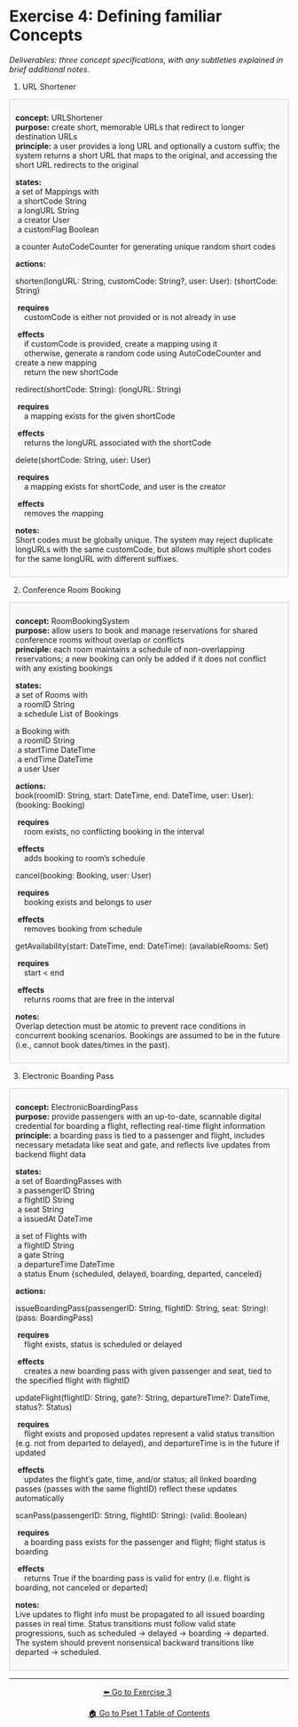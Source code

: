# Exercise 4: Defining familiar Concepts

*Deliverables: three concept specifications, with any subtleties explained in brief additional notes.*

1. URL Shortener

<div style="border: 1px solid #ccc; padding: 10px; background-color: #f9f9f9;">

**concept:** URLShortener  
**purpose:** create short, memorable URLs that redirect to longer destination URLs  
**principle:** a user provides a long URL and optionally a custom suffix; the system returns a short URL that maps to the original, and accessing the short URL redirects to the original

**states:**  
a set of Mappings with  
&nbsp;a shortCode String  
&nbsp;a longURL String  
&nbsp;a creator User  
&nbsp;a customFlag Boolean  

a counter AutoCodeCounter for generating unique random short codes  

**actions:**  

shorten(longURL: String, customCode: String?, user: User): (shortCode: String)  

&nbsp;**requires**  
&nbsp;&nbsp;&nbsp;&nbsp;customCode is either not provided or is not already in use  

&nbsp;**effects**  
&nbsp;&nbsp;&nbsp;&nbsp;if customCode is provided, create a mapping using it  
&nbsp;&nbsp;&nbsp;&nbsp;otherwise, generate a random code using AutoCodeCounter and create a new mapping  
&nbsp;&nbsp;&nbsp;&nbsp;return the new shortCode  

redirect(shortCode: String): (longURL: String)  

&nbsp;**requires**  
&nbsp;&nbsp;&nbsp;&nbsp;a mapping exists for the given shortCode  

&nbsp;**effects**  
&nbsp;&nbsp;&nbsp;&nbsp;returns the longURL associated with the shortCode  

delete(shortCode: String, user: User)  

&nbsp;**requires**  
&nbsp;&nbsp;&nbsp;&nbsp;a mapping exists for shortCode, and user is the creator  

&nbsp;**effects**  
&nbsp;&nbsp;&nbsp;&nbsp;removes the mapping  

**notes:**  
Short codes must be globally unique. The system may reject duplicate longURLs with the same customCode, but allows multiple short codes for the same longURL with different suffixes.

</div>



2. Conference Room Booking

<div style="border: 1px solid #ccc; padding: 10px; background-color: #f9f9f9;">

**concept:** RoomBookingSystem  
**purpose:** allow users to book and manage reservations for shared conference rooms without overlap or conflicts  
**principle:** each room maintains a schedule of non-overlapping reservations; a new booking can only be added if it does not conflict with any existing bookings

**states:**  
a set of Rooms with  
&nbsp;a roomID String  
&nbsp;a schedule List of Bookings  

a Booking with  
&nbsp;a roomID String  
&nbsp;a startTime DateTime  
&nbsp;a endTime DateTime  
&nbsp;a user User  

**actions:**  
book(roomID: String, start: DateTime, end: DateTime, user: User): (booking: Booking)  

&nbsp;**requires**  
&nbsp;&nbsp;&nbsp;&nbsp;room exists, no conflicting booking in the interval  

&nbsp;**effects**  
&nbsp;&nbsp;&nbsp;&nbsp;adds booking to room’s schedule  

cancel(booking: Booking, user: User)  

&nbsp;**requires**  
&nbsp;&nbsp;&nbsp;&nbsp;booking exists and belongs to user  

&nbsp;**effects**  
&nbsp;&nbsp;&nbsp;&nbsp;removes booking from schedule  

getAvailability(start: DateTime, end: DateTime): (availableRooms: Set<Room>)  

&nbsp;**requires**  
&nbsp;&nbsp;&nbsp;&nbsp;start < end  

&nbsp;**effects**  
&nbsp;&nbsp;&nbsp;&nbsp;returns rooms that are free in the interval  

**notes:**  
Overlap detection must be atomic to prevent race conditions in concurrent booking scenarios. Bookings are assumed to be in the future (i.e., cannot book dates/times in the past).

</div>



3.  Electronic Boarding Pass

<div style="border: 1px solid #ccc; padding: 10px; background-color: #f9f9f9;">

**concept:** ElectronicBoardingPass  
**purpose:** provide passengers with an up-to-date, scannable digital credential for boarding a flight, reflecting real-time flight information  
**principle:** a boarding pass is tied to a passenger and flight, includes necessary metadata like seat and gate, and reflects live updates from backend flight data

**states:**  
a set of BoardingPasses with  
&nbsp;a passengerID String  
&nbsp;a flightID String  
&nbsp;a seat String  
&nbsp;a issuedAt DateTime  

a set of Flights with  
&nbsp;a flightID String  
&nbsp;a gate String  
&nbsp;a departureTime DateTime  
&nbsp;a status Enum {scheduled, delayed, boarding, departed, canceled}  

**actions:**  

issueBoardingPass(passengerID: String, flightID: String, seat: String): (pass: BoardingPass)  

&nbsp;**requires**  
&nbsp;&nbsp;&nbsp;&nbsp;flight exists, status is scheduled or delayed  

&nbsp;**effects**  
&nbsp;&nbsp;&nbsp;&nbsp;creates a new boarding pass with given passenger and seat, tied to the specified flight with flightID

updateFlight(flightID: String, gate?: String, departureTime?: DateTime, status?: Status)  

&nbsp;**requires**  
&nbsp;&nbsp;&nbsp;&nbsp;flight exists and proposed updates represent a valid status transition (e.g. not from departed to delayed), and departureTime is in the future if updated  

&nbsp;**effects**  
&nbsp;&nbsp;&nbsp;&nbsp;updates the flight’s gate, time, and/or status; all linked boarding passes (passes with the same flightID) reflect these updates automatically  

scanPass(passengerID: String, flightID: String): (valid: Boolean)  

&nbsp;**requires**  
&nbsp;&nbsp;&nbsp;&nbsp;a boarding pass exists for the passenger and flight; flight status is boarding  

&nbsp;**effects**  
&nbsp;&nbsp;&nbsp;&nbsp;returns True if the boarding pass is valid for entry (i.e. flight is boarding, not canceled or departed)  

**notes:**  
Live updates to flight info must be propagated to all issued boarding passes in real time. Status transitions must follow valid state progressions, such as scheduled → delayed → boarding → departed. The system should prevent nonsensical backward transitions like departed → scheduled.

</div>

---

<div align="center">
  <a href="./exercise3.md">⬅️ Go to Exercise 3</a>&emsp;&emsp;&emsp;
</div>

<div align="center" style="margin-top: 1em;">
  <a href="../pset1.md">🏠 Go to Pset 1 Table of Contents</a>
</div>
